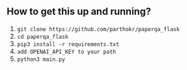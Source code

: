 ## How to get this up and running?

1. `git clone https://github.com/parthokr/paperqa_flask`
2. `cd paperqa_flask`
3. `pip3 install -r requirements.txt`
4. `add OPENAI_API_KEY to your path`
5. `python3 main.py`